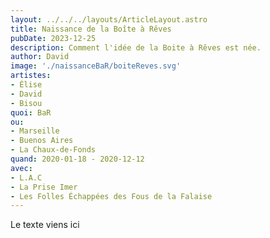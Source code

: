 ```yaml
---
layout: ../../../layouts/ArticleLayout.astro
title: Naissance de la Boîte à Rêves
pubDate: 2023-12-25
description: Comment l'idée de la Boite à Rêves est née.
author: David
image: './naissanceBaR/boiteReves.svg'
artistes:
- Élise
- David
- Bisou
quoi: BaR
ou: 
- Marseille
- Buenos Aires
- La Chaux-de-Fonds
quand: 2020-01-18 - 2020-12-12
avec: 
- L.A.C
- La Prise Imer
- Les Folles Échappées des Fous de la Falaise
---
```

Le texte viens ici